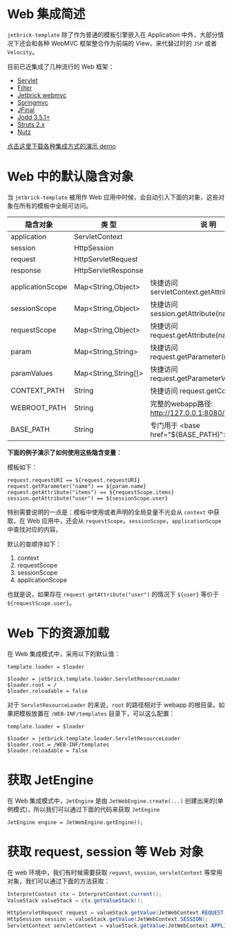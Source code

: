 Web 集成简述
===============

`jetbrick-template` 除了作为普通的模板引擎嵌入在 Application 中外，大部分情况下还会和各种 WebMVC 框架整合作为前端的 View，来代替过时的 `JSP` 或者 `Velocity`。

目前已近集成了几种流行的 Web 框架：

* [Servlet](web-integration-servlet.html)
* [Filter](web-integration-filter.html)
* [Jetbrick webmvc](web-integration-jetbrickmvc.html)
* [Springmvc](web-integration-springmvc.html)
* [JFinal](web-integration-jfinal.html)
* [Jodd 3.5.1+](web-integration-jodd.html)
* [Struts 2.x](web-integration-struts.html)
* [Nutz](web-integration-nutz.html)


[点击这里下载各种集成方式的演示 demo](download.html#samples)


Web 中的默认隐含对象
=========================

当 `jetbrick-template` 被用作 Web 应用中时候，会自动引入下面的对象，这些对象在所有的模板中全局可访问。


隐含对象         | 类 型                   | 说 明
-----------------|------------------------ |----------------------------------------------
application      | ServletContext          |
session          | HttpSession             |
request          | HttpServletRequest      |
response         | HttpServletResponse     |
applicationScope | Map&lt;String,Object>   | 快捷访问 servletContext.getAttribute(name)
sessionScope     | Map&lt;String,Object>   | 快捷访问 session.getAttribute(name)
requestScope     | Map&lt;String,Object>   | 快捷访问 request.getAttribute(name)
param            | Map&lt;String,String>   | 快捷访问 request.getParameter(name)
paramValues      | Map&lt;String,String[]> | 快捷访问 request.getParameterValues(name)
CONTEXT_PATH     | String                  | 快捷访问 request.getContextPath()
WEBROOT_PATH     | String                  | 完整的webapp路径: http://127.0.0.1:8080/myapp
BASE_PATH        | String                  | 专门用于 &lt;base href="${BASE_PATH}">


**下面的例子演示了如何使用这些隐含变量：**

模板如下：

```
request.requestURI == ${request.requestURI}
request.getParameter("name") == ${param.name}
request.getAttribute("items") == ${requestScope.items}
session.getAttribute("user") == ${sessionScope.user}
```

特别需要说明的一点是：模板中使用或者声明的全局变量不光会从 `context` 中获取，在 Web 应用中，还会从 `requestScope`，`sessionScope`，`applicationScope` 中查找对应的内容。

默认的查顺序如下：

1. context
2. requestScope
3. sessionScope
4. applicationScope

也就是说，如果存在 `request.getAttribute("user")` 的情况下 `${user}` 等价于 `${requestScope.user}`。


Web 下的资源加载
========================


在 Web 集成模式中，采用以下的默认值：

```
template.loader = $loader

$loader = jetbrick.template.loader.ServletResourceLoader
$loader.root = /
$loader.reloadable = false
```

对于 `ServletResourceLoader` 的来说，`root` 的路径相对于 webapp 的根目录。如果把模板放置在 `/WEB-INF/templates` 目录下，可以这么配置：

```
template.loader = $loader

$loader = jetbrick.template.loader.ServletResourceLoader
$loader.root = /WEB-INF/templates
$loader.reloadable = false
```


获取 JetEngine
========================

在 Web 集成模式中，`JetEngine` 是由 `JetWebEngine.create(...)` 创建出来的(单例模式)，所以我们可以通过下面的代码来获取 `JetEngine`

```
JetEngine engine = JetWebEngine.getEngine();
```

获取 request, session 等 Web 对象
=====================================

在 web 环境中，我们有时候需要获取 `request`, `session`, `servletContext` 等常用对象，我们可以通过下面的方法获取：


```java
InterpretContext ctx = InterpretContext.current();
ValueStack valueStack = ctx.getValueStack();

HttpServletRequest request = valueStack.getValue(JetWebContext.REQUEST);
HttpSession session = valueStack.getValue(JetWebContext.SESSION);
ServletContext servletContext = valueStack.getValue(JetWebContext.APPLICATION);
```

